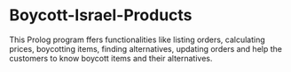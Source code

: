 # Boycott-Israel-Products
This Prolog program ffers functionalities like listing orders, calculating prices, boycotting items, finding alternatives, updating orders and help the customers to know boycott items and their alternatives.
